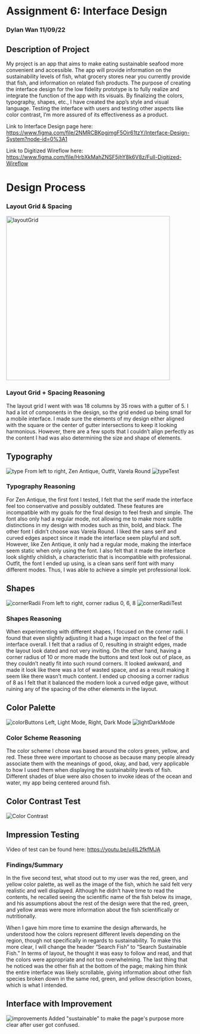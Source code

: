 # Assignment 6: Interface Design 
### Dylan Wan 11/09/22

## Description of Project 
My project is an app that aims to make eating sustainable seafood more convenient and accessible. The app will provide information on the sustainability levels of fish, what grocery stores near you currently provide that fish, and information on related fish products. The purpose of creating the interface design for the low fidelity prototype is to fully realize and integrate the function of the app with its visuals. By finalizing the colors, typography, shapes, etc., I have created the app’s style and visual language. Testing the interface with users and testing other aspects like color contrast, I’m more assured of its effectiveness as a product.

Link to Interface Design page here: https://www.figma.com/file/2NMRCBKpgjmgF5Oir61tzY/Interface-Design-System?node-id=0%3A1

Link to Digitized Wireflow here: https://www.figma.com/file/HrbXkMahZNSF5jhY8k6V8z/Full-Digitized-Wireflow

# Design Process
### Layout Grid & Spacing
<img width="438" alt="layoutGrid" src="https://user-images.githubusercontent.com/114602097/200787731-38a397e3-a9c3-4896-b64b-481bfa6124c8.png">

### Layout Grid + Spacing Reasoning
The layout grid I went with was 18 columns by 35 rows with a gutter of 5. I had a lot of components in the design, so the grid ended up being small for a mobile interface. I made sure the elements of my design either aligned with the square or the center of gutter intersections to keep it looking harmonious. However, there are a few spots that I couldn’t align perfectly as the content I had was also determining the size and shape of elements.


## Typography
![type](https://user-images.githubusercontent.com/114602097/200788032-1fb0d72d-0bc2-47a2-9013-4ba60f79ef32.png)
From left to right, Zen Antique, Outfit, Varela Round
![typeTest](https://user-images.githubusercontent.com/114602097/200788075-629a7be8-0bee-4ecd-a8ba-fe82cfc64cda.png)

### Typography Reasoning
For Zen Antique, the first font I tested, I felt that the serif made the interface feel too conservative and possibly outdated. These features are incompatible with my goals for the final design to feel fresh and simple. The font also only had a regular mode, not allowing me to make more subtle distinctions in my design with modes such as thin, bold, and black. The other font I didn’t choose was Varela Round. I liked the sans serif and curved edges aspect since it made the interface seem playful and soft. However, like Zen Antique, it only had a regular mode, making the interface seem static when only using the font. I also felt that it made the interface look slightly childish, a characteristic that is incompatible with professional. Outfit, the font I ended up using, is a clean sans serif font with many different modes. Thus, I was able to achieve a simple yet professional look.

## Shapes
![cornerRadii](https://user-images.githubusercontent.com/114602097/200788224-a7ce9e9b-76a0-44e2-8d26-c5edd0514a60.png)
From left to right, corner radius 0, 6, 8
![cornerRadiiTest](https://user-images.githubusercontent.com/114602097/200788258-d485cae1-9868-42d2-8b52-cb4cbe5882cd.png)

### Shapes Reasoning
When experimenting with different shapes, I focused on the corner radii. I found that even slightly adjusting it had a huge impact on the feel of the interface overall. I felt that a radius of 0, resulting in straight edges, made the layout look dated and not very inviting. On the other hand, having a corner radius of 10 or more made the buttons and text look out of place, as they couldn’t neatly fit into such round corners. It looked awkward, and made it look like there was a lot of wasted space, and as a result making it seem like there wasn’t much content. I ended up choosing a corner radius of 8 as I felt that it balanced the modern look a curved edge gave, without ruining any of the spacing of the other elements in the layout.  


## Color Palette
![colorButtons](https://user-images.githubusercontent.com/114602097/200788337-cc037452-384d-40a9-bac7-3ae6eed5d10f.png)
Left, Light Mode, Right, Dark Mode
![lightDarkMode](https://user-images.githubusercontent.com/114602097/200788368-bf3bf942-c43b-4c22-b0ae-ac5dd4c1e412.png)

### Color Scheme Reasoning
The color scheme I chose was based around the colors green, yellow, and red. These three were important to choose as because many people already associate them with the meanings of good, okay, and bad, very applicable to how I used them when displaying the sustainability levels of fish. Different shades of blue were also chosen to invoke ideas of the ocean and water, my app being centered around fish. 

## Color Contrast Test
![Color Contrast](https://user-images.githubusercontent.com/114602097/200791671-85f06171-6af1-4a35-b772-872fd9784e65.png)



## Impression Testing
Video of test can be found here: https://youtu.be/u4IL2fkfMJA
### Findings/Summary

In the five second test, what stood out to my user was the red, green, and yellow color palette, as well as the image of the fish, which he said felt very realistic and well displayed. Although he didn’t have time to read the contents, he recalled seeing the scientific name of the fish below its image, and his assumptions about the rest of the design were that the red, green, and yellow areas were more information about the fish scientifically or nutritionally. 

When I gave him more time to examine the design afterwards, he understood how the colors represent different levels depending on the region, though not specifically in regards to sustainability. To make this more clear, I will change the header “Search Fish” to “Search Sustainable Fish.” In terms of layout, he thought it was easy to follow and read, and that the colors were appropriate and not too overwhelming. The last thing that he noticed was the other fish at the bottom of the page; making him think the entire interface was likely scrollable, giving information about other fish species broken down in the same red, green, and yellow description boxes, which is what I intended. 

## Interface with Improvement
![improvements](https://user-images.githubusercontent.com/114602097/200790953-d6d2ad40-42d7-4064-84f3-fc51d2e542cd.png)
Added "sustainable" to make the page's purpose more clear after user got confused.

